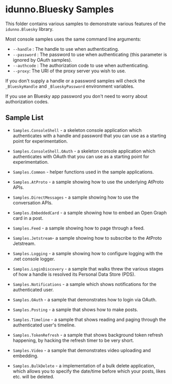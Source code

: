 # idunno.Bluesky Samples

This folder contains various samples to demonstrate various features of the `idunno.Bluesky` library.

Most console samples uses the same command line arguments:

* `--handle` : The handle to use when authenticating.
* `--password` : The password to use when authenticating (this parameter is ignored by OAuth samples).
* `--authcode` : The authorization code to use when authenticating.
* `--proxy`: The URI of the proxy server you wish to use.

If you don't supply a handle or a password samples will check the `_BlueskyHandle` and `_BlueskyPassword` environment variables.

If you use an Bluesky app password you don't need to worry about authorization codes.

## Sample List

* `Samples.ConsoleShell` - a skeleton console application which authenticates with a handle and password that you can use as a starting point for experimentation.
* `Samples.ConsoleShell.OAuth` - a skeleton console application which authenticates with OAuth that you can use as a starting point for experimentation.
* `Samples.Common` - helper functions used in the sample applications.

* `Samples.AtProto` - a sample showing how to use the underlying AtProto APIs.
* `Samples.DirectMessages` - a sample showing how to use the conversation APIs.
* `Samples.EmbeddedCard` - a sample showing how to embed an Open Graph card in a post.
* `Samples.Feed` - a sample showing how to page through a feed.
* `Samples.Jetstream`- a sample showing how to subscribe to the AtProto Jetstream.
* `Samples.Logging` - a sample showing how to configure logging with the .net console logger.
* `Samples.LoginDiscovery` - a sample that walks threw the various stages of how a handle is resolved its Personal Data Store (PDS).
* `Samples.Notifications` - a sample which shows notifications for the authenticated user.
* `Samples.OAuth` - a sample that demonstrates how to login via OAuth.
* `Samples.Posting` - a sample that shows how to make posts.
* `Samples.Timeline` - a sample that shows reading and paging through the authenticated user's timeline.
* `Samples.TokenRefresh` - a sample that shows background token refresh happening, by hacking the refresh timer to be very short.
* `Samples.Video` - a sample that demonstrates video uploading and embedding.

* `Samples.BulkDelete` - a implementation of a bulk delete application, which allows you to specify the date/time before which your posts, likes etc. will be deleted.
